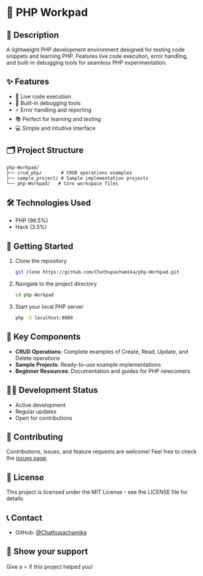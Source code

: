 # 🚀 PHP Workpad

## 📝 Description
A lightweight PHP development environment designed for testing code snippets and learning PHP. Features live code execution, error handling, and built-in debugging tools for seamless PHP experimentation.

## ✨ Features
- 🔄 Live code execution
- 🐛 Built-in debugging tools
- ⚡ Error handling and reporting
- 📚 Perfect for learning and testing
- 💻 Simple and intuitive interface

## 🗂️ Project Structure
```
php-Workpad/
├── crud_php/       # CRUD operations examples
├── sample_project/ # Sample implementation projects
└── php-Workpad/   # Core workspace files
```

## 🛠️ Technologies Used
- PHP (96.5%)
- Hack (3.5%)

## 🚀 Getting Started
1. Clone the repository
   ```bash
   git clone https://github.com/Chathupachamika/php-Workpad.git
   ```
2. Navigate to the project directory
   ```bash
   cd php-Workpad
   ```
3. Start your local PHP server
   ```bash
   php -S localhost:8000
   ```

## 🌟 Key Components
- **CRUD Operations**: Complete examples of Create, Read, Update, and Delete operations
- **Sample Projects**: Ready-to-use example implementations
- **Beginner Resources**: Documentation and guides for PHP newcomers

## 👩‍💻 Development Status
- Active development
- Regular updates
- Open for contributions

## 🤝 Contributing
Contributions, issues, and feature requests are welcome! Feel free to check the [issues page](https://github.com/Chathupachamika/php-Workpad/issues).

## 📄 License
This project is licensed under the MIT License - see the LICENSE file for details.

## 📞 Contact
- GitHub: [@Chathupachamika](https://github.com/Chathupachamika)

## 🌟 Show your support
Give a ⭐️ if this project helped you!

